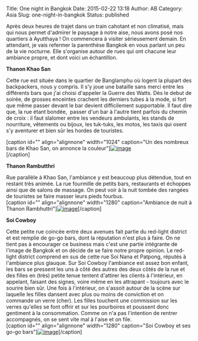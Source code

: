 Title: One night in Bangkok
Date: 2015-02-22 13:18
Author: AB
Category: Asia
Slug: one-night-in-bangkok
Status: published

Après deux heures de trajet dans un train cahotant et non climatisé,
mais qui nous permet d'admirer le paysage à notre aise, nous avons posé
nos quartiers à Ayutthaya ! On commencera à visiter sérieusement demain.
En attendant, je vais refermer la parenthèse Bangkok en vous parlant un
peu de la vie nocturne. Elle s'organise autour de rues qui ont chacune
leur ambiance propre, et dont voici un échantillon.  
<!--more-->

**Thanon Khao San**

Cette rue est située dans le quartier de Banglamphu où logent la plupart
des backpackers, nous y compris. Il s'y joue une bataille sans merci
entre les différents bars que j'ai choisi d'appeler la Guerre des Watts.
Dès le debut de soirée, de grosses enceintes crachent les derniers tubes
à la mode, si fort que même passer devant le bar devient difficilement
supportable. Il faut dire que, la rue étant bondée,  passer d'un bar à
l'autre tient parfois du chemin de croix : il faut slalomer entre les
vendeurs ambulants, les stands de nourriture, vêtements ou bijoux, les
tuk-tuks, les motos, les taxis qui osent s'y aventurer et bien sûr les
hordes de touristes.

[caption id="" align="alignnone" width="1024" caption="Un des nombreux
bars de Khao San, on annonce la
couleur"][![image](https://astridetjdenasie.files.wordpress.com/2015/02/wpid-sam_2947.jpg?w=1024 "Khao San")](https://astridetjdenasie.files.wordpress.com/2015/02/wpid-sam_2947.jpg)  
[/caption]

**Thanon Rambutthri**

Rue parallèle à Khao San, l'ambiance y est beaucoup plus détendue, tout
en restant très animée. La rue fourmille de petits bars, restaurants et
échoppes ainsi que de salons de massage. On peut voir à la nuit tombée
des rangées de touristes se faire masser leurs pieds fourbus.  
[caption id="" align="alignnone" width="1280" caption="Ambiance de nuit
à Thanon
Rambhuttri"][![image](https://astridetjdenasie.files.wordpress.com/2015/02/wpid-2015-02-22_19-01-18.jpg?w=1280 "Rambhuttri")](https://astridetjdenasie.files.wordpress.com/2015/02/wpid-2015-02-22_19-01-18.jpg)[/caption]

**Soi Cowboy**

Cette petite rue coincée entre deux avenues fait partie du red-light
district et est remplie de go-go bars, dont la réputation n'est plus à
faire. On ne tient pas à encourager ce business mais c'est une partie
intégrante de l'image de Bangkok et on décide de se faire notre propre
opinion. Le red-light district comprend en sus de cette rue Soi Nana et
Patpong, réputés à l'ambiance plus glauque. Sur Soi Cowboy l'ambiance
est assez bon enfant, les bars se pressent les uns à côté des autres des
deux côtés de la rue et des filles en (très) petite tenue tentent
d'attirer les clients à l'intérieur, en appelant, faisant des signes,
voire même en les attrapant - toujours avec le sourire bien sûr. Une
fois à l'intérieur, on s'assoit autour de la scène sur laquelle les
filles dansent avec plus ou moins de conviction et on commande un verre
(cher). Les filles touchent une commission sur les verres qu'elles se
font offrir et sur les pourboires et poussent donc gentiment à la
consommation. Comme on n'a pas l'intention de rentrer accompagnés, on se
sent vite mal à l'aise et on file.  
[caption id="" align="alignnone" width="1280" caption="Soi Cowboy et
ses go-go
bars"][![image](https://astridetjdenasie.files.wordpress.com/2015/02/wpid-2015-02-22_19-07-15.jpg?w=1280 "Soi Cowboy")](https://astridetjdenasie.files.wordpress.com/2015/02/wpid-2015-02-22_19-07-15.jpg)[/caption]

